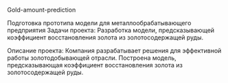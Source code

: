 Gold-amount-prediction

Подготовка прототипа модели для металлообрабатывающего предприятия Задачи проекта: Разработка модели, предсказывающей коэффициент восстановления золота из золотосодержащей руды.

Описание проекта: Компания разрабатывает решения для эффективной работы золотодобывающей отрасли. Построена модель, предсказывающая коэффициент восстановления золота из золотосодержащей руды.
